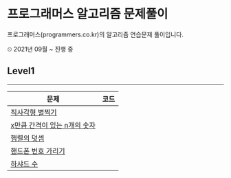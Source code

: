 # 프로그래머스 알고리즘 문제풀이
프로그래머스(programmers.co.kr)의 알고리즘 연습문제 풀이입니다.

⏲ 2021년 09월 ~ 진행 중

## Level1
---

|문제|코드|
|---|---|
|[직사각형 별찍기](https://programmers.co.kr/learn/courses/30/lessons/12969)||
|[x만큼 간격이 있는 n개의 숫자](https://programmers.co.kr/learn/courses/30/lessons/12954)||
|[행렬의 덧셈](https://programmers.co.kr/learn/courses/30/lessons/12950)||
|[핸드폰 번호 가리기](https://programmers.co.kr/learn/courses/30/lessons/12948)||
|[하샤드 수](https://programmers.co.kr/learn/courses/30/lessons/12947)||